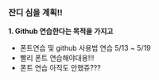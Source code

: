 ### 잔디 심을 계획!!

__1. Github 연습한다는 목적을 가지고__

- 폰트연습 및 github 사용법 연습 5/13 ~ 5/19
- 빨리 폰트 연습해야대용!!!
- 폰트 연습 아직도 안했쥬???

